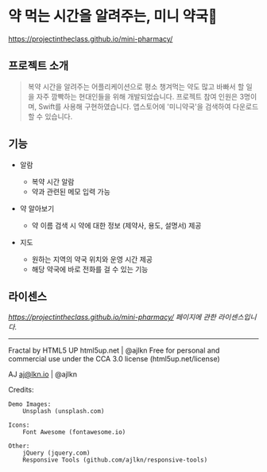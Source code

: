 # 약 먹는 시간을 알려주는, 미니 약국💊
https://projectintheclass.github.io/mini-pharmacy/

## 프로젝트 소개
> 복약 시간을 알려주는 어플리케이션으로 평소 챙겨먹는 약도 많고 바빠서 할 일을 자주 깜빡하는 현대인들을 위해 개발되었습니다.
프로젝트 참여 인원은 3명이며, Swift를 사용해 구현하였습니다. 앱스토어에 '미니약국'을 검색하여 다운로드할 수 있습니다.


## 기능
+ 알람
	+ 복약 시간 알람
	+ 약과 관련된 메모 입력 가능
	
+ 약 알아보기
	+ 약 이름 검색 시 약에 대한 정보 (제약사, 용도, 설명서) 제공
	
+ 지도
	+ 원하는 지역의 약국 위치와 운영 시간 제공
	+ 해당 약국에 바로 전화를 걸 수 있는 기능


## 라이센스
*https://projectintheclass.github.io/mini-pharmacy/ 페이지에 관한 라이센스입니다.*

---

Fractal by HTML5 UP
html5up.net | @ajlkn
Free for personal and commercial use under the CCA 3.0 license (html5up.net/license)

AJ
aj@lkn.io | @ajlkn

Credits:

	Demo Images:
		Unsplash (unsplash.com)

	Icons:
		Font Awesome (fontawesome.io)

	Other:
		jQuery (jquery.com)
		Responsive Tools (github.com/ajlkn/responsive-tools)
